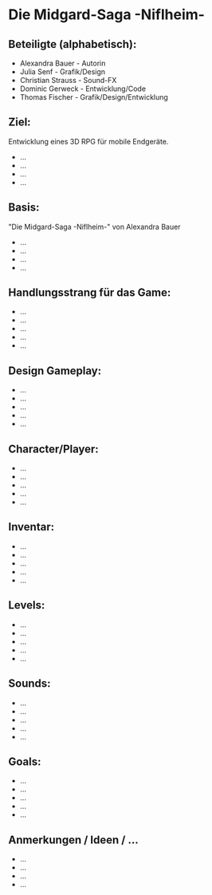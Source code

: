 # Die Midgard-Saga -Niflheim-

## Beteiligte (alphabetisch): 
* Alexandra Bauer - Autorin 
* Julia Senf - Grafik/Design 
* Christian Strauss - Sound-FX
* Dominic Gerweck - Entwicklung/Code 
* Thomas Fischer - Grafik/Design/Entwicklung

## Ziel: 
Entwicklung eines 3D RPG für mobile Endgeräte. 
* ...
* ...
* ...
* ...
## Basis: 
"Die Midgard-Saga -Niflheim-" von Alexandra Bauer
* ...
* ...
* ...
* ...
## Handlungsstrang für das Game:
* ...
* ...
* ...
* ...
* ...

## Design Gameplay:
* ...
* ...
* ...
* ...
* ...
## Character/Player:
* ...
* ...
* ...
* ...
* ...
## Inventar:
* ...
* ...
* ...
* ...
* ...
## Levels:
* ...
* ...
* ...
* ...
* ...
## Sounds:
* ...
* ...
* ...
* ...
* ...
## Goals:
* ...
* ...
* ...
* ...
* ...
## Anmerkungen / Ideen / ...
* ...
* ...
* ...
* ...

